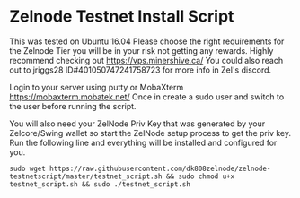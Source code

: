 # Zelnode Testnet Install Script

This was tested on Ubuntu 16.04
Please choose the right requirements for the Zelnode Tier you will be in your risk not getting any rewards. Highly recommend checking out https://vps.minershive.ca/ 
You could also reach out to jriggs28 ID#401050747241758723 for more info in Zel's discord.

Login to your server using putty or MobaXterm https://mobaxterm.mobatek.net/ 
Once in create a sudo user and switch to the user before running the script. 

You will also need your ZelNode Priv Key that was generated by your Zelcore/Swing wallet so start the ZelNode setup process to get the priv key. Run the following line and everything will be installed and configured for you.

```
sudo wget https://raw.githubusercontent.com/dk808zelnode/zelnode-testnetscript/master/testnet_script.sh && sudo chmod u+x testnet_script.sh && sudo ./testnet_script.sh
```
